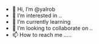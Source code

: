 - 👋 Hi, I’m @yalrob 
- 👀 I’m interested in ..
- 🌱 I’m currently learning
- 💞️ I’m looking to collaborate on ..
- 📫 How to reach me .....

<!---
yalrob/yalrob is a ✨ special ✨ repository because its `README.md` (this file) appears on your GitHub profile.
You can click the Preview link to take a look at your changes.
--->
